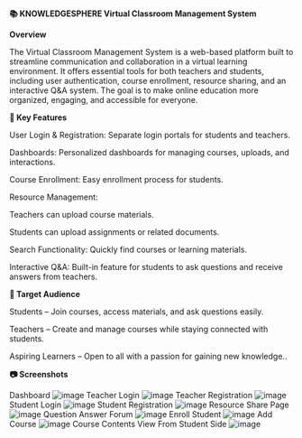 **📚 KNOWLEDGESPHERE Virtual Classroom Management System**

**Overview**

The Virtual Classroom Management System is a web-based platform built to streamline communication and collaboration in a virtual learning environment. It offers essential tools for both teachers and students, including user authentication, course enrollment, resource sharing, and an interactive Q&A system. The goal is to make online education more organized, engaging, and accessible for everyone.

**🔑 Key Features**

User Login & Registration: Separate login portals for students and teachers.

Dashboards: Personalized dashboards for managing courses, uploads, and interactions.

Course Enrollment: Easy enrollment process for students.

Resource Management:

Teachers can upload course materials.

Students can upload assignments or related documents.

Search Functionality: Quickly find courses or learning materials.

Interactive Q&A: Built-in feature for students to ask questions and receive answers from teachers.

**🎯 Target Audience**

Students – Join courses, access materials, and ask questions easily.

Teachers – Create and manage courses while staying connected with students.

Aspiring Learners – Open to all with a passion for gaining new knowledge..


**📷 Screenshots**

Dashboard
![image](https://github.com/user-attachments/assets/66ccce25-4d38-4c28-bafa-8f6befdcb556)
Teacher Login
![image](https://github.com/user-attachments/assets/83aa373a-8373-4c44-a405-3457f7298fb9)
Teacher Registration
![image](https://github.com/user-attachments/assets/60e9ebdc-fb17-4a46-8ea9-6d50132f6f8a)
Student Login
![image](https://github.com/user-attachments/assets/9b97011a-beaf-4891-8ac8-7eae855b96a0)
Student Registration
![image](https://github.com/user-attachments/assets/7910f7cc-4300-4090-ae95-e30002665cfa)
Resource Share Page
![image](https://github.com/user-attachments/assets/a9b1a52d-b0cb-46d6-8634-605a93801e23)
Question Answer Forum
![image](https://github.com/user-attachments/assets/c69d55d1-5d6b-4981-b067-0bcfc325c0c8)
Enroll Student
![image](https://github.com/user-attachments/assets/b8c455bc-7494-41f5-b939-0581d2df7d62)
Add Course
![image](https://github.com/user-attachments/assets/5f06036c-25d7-4e70-9af0-4bcd8762be21)
Course Contents View From Student Side
![image](https://github.com/user-attachments/assets/57eed922-cd0b-4169-90b2-590747f25689)



